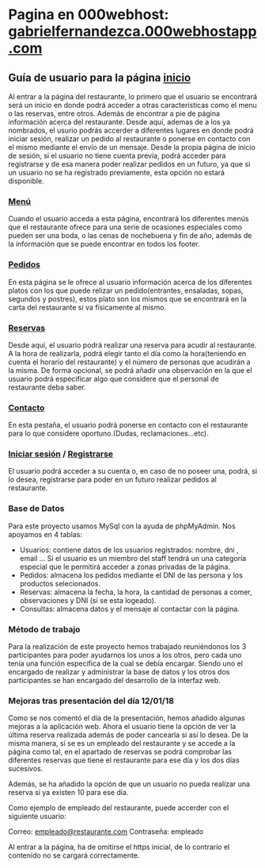 # Pagina en 000webhost: [gabrielfernandezca.000webhostapp.com](http://www.gabrielfernandezca.000webhostapp.com)


## Guía de usuario para la página [inicio](index.php)

Al entrar a la página del restaurante, lo primero que el usuario se encontrará será un inicio en donde podrá acceder a otras características como el menu o las reservas, entre otros. Además de encontrar a pie de página información acerca del restaurante. Desde aquí, ademas de a los ya nombrados, el usurio podrás accerder a diferentes lugares en donde podrá iniciar sesión, realizar un pedido al restaurante o ponerse en contacto con el mismo mediante el envío de un mensaje. Desde la propia página de inicio de sesión, si el usuario no tiene cuenta previa, podrá acceder para registrarse y de esa manera poder realizar pedidos en un futuro, ya que si un usuario no se ha registrado previamente, esta opción no estará disponible.



###  [Menú](menus.php)

Cuando el usuario acceda a esta página, encontrará los diferentes menús que el restaurante ofrece para una serie de ocasiones especiales como pueden ser una boda, o las cenas de nochebuena y fin de año, además de la información que se puede encontrar en todos los footer.



###  [Pedidos](pedidos.php)

En esta página se le ofrece al usuario información acerca de los diferentes platos con los que puede relizar un pedido(entrantes, ensaladas, sopas, segundos y postres), estos plato son los mismos que se encontrará en la carta del restaurante si va físicamente al mismo.



###  [Reservas](reservas.php)

Desde aquí, el usuario podrá realizar una reserva para acudir al restaurante. A la hora de realizarla, podrá elegir tanto el día como la hora(teniendo en cuenta el horario del restaurante) y el número de personas que acudirán a la misma. De forma opcional, se podrá añadir una observación en la que el usuario podrá especificar algo que considere que el personal de restaurante deba saber.



###  [Contacto](contacto.php)

En esta pestaña, el usuario podrá ponerse en contacto con el restaurante para lo que considere oportuno.(Dudas, reclamaciones...etc).



### [Iniciar sesión](identificarse.php) / [Registrarse](registro.html)

El usuario podrá acceder a su cuenta o, en caso de no poseer una, podrá, si lo desea, registrarse para poder en un futuro realizar pedidos al restaurante.


### Base de Datos

Para este proyecto usamos MySql con la ayuda de phpMyAdmin. Nos apoyamos en 4 tablas:

- Usuarios: contiene datos de los usuarios registrados: nombre, dni , email ... Si el usuario es un miembro del staff tendrá un una categoría especial que le permitirá acceder a zonas privadas de la página.
- Pedidos: almacena los pedidos mediante el DNI de las persona y los productos selecionados.
- Reservas: almacena la fecha, la hora, la cantidad de personas a comer, observaciones y DNI (si se esta logeado).
- Consultas: almacena datos y el mensaje al contactar con la página.


### Método de trabajo

Para la realización de este proyecto hemos trabajado reuniéndonos los 3 participantes para poder ayudarnos los unos a los otros, pero cada uno tenía una función específica de la cual se debía encargar. Siendo uno el encargado de realizar y administrar la base de datos y los otros dos participantes se han encargado del desarrollo de la interfaz web.


### Mejoras tras presentación del día 12/01/18

Como se nos comentó el día de la presentación, hemos añadido algunas mejoras a la aplicación web. Ahora el usuario tiene la opción de ver la última reserva realizada además de poder cancearla si así lo desea. De la misma manera, si se es un empleado del restaurante y se accede a la página como tal, en el apartado de reservas se podrá comprobar las diferentes reservas que tiene el restaurante para ese día y los dos días sucesivos.

Además, se ha añadido la opción de que un usuario no pueda realizar una reserva si ya existen 10 para ese día.

Como ejemplo de empleado del restaurante, puede accerder con el siguiente usuario:

Correo: empleado@restaurante.com
Contraseña: empleado


Al entrar a la página, ha de omitirse el https inicial, de lo contrario el contenido no se cargará correctamente.
